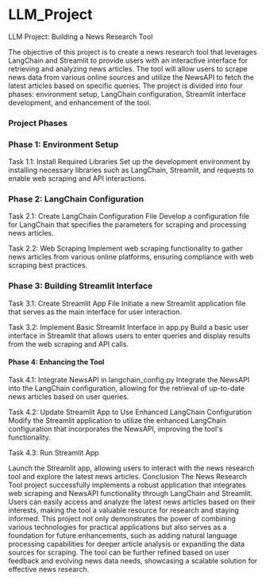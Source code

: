 # LLM_Project

LLM Project: Building a News Research Tool

The objective of this project is to create a news research tool that leverages LangChain and Streamlit to provide users with an interactive interface for retrieving and analyzing news articles. The tool will allow users to scrape news data from various online sources and utilize the NewsAPI to fetch the latest articles based on specific queries. The project is divided into four phases: environment setup, LangChain configuration, Streamlit interface development, and enhancement of the tool.

### Project Phases

### Phase 1: Environment Setup
Task 1.1: Install Required Libraries
Set up the development environment by installing necessary libraries such as LangChain, Streamlit, and requests to enable web scraping and API interactions.

### Phase 2: LangChain Configuration
Task 2.1: Create LangChain Configuration File
Develop a configuration file for LangChain that specifies the parameters for scraping and processing news articles.

Task 2.2: Web Scraping
Implement web scraping functionality to gather news articles from various online platforms, ensuring compliance with web scraping best practices.

### Phase 3: Building Streamlit Interface
Task 3.1: Create Streamlit App File
Initiate a new Streamlit application file that serves as the main interface for user interaction.

Task 3.2: Implement Basic Streamlit Interface in app.py
Build a basic user interface in Streamlit that allows users to enter queries and display results from the web scraping and API calls.

#### Phase 4: Enhancing the Tool
Task 4.1: Integrate NewsAPI in langchain_config.py
Integrate the NewsAPI into the LangChain configuration, allowing for the retrieval of up-to-date news articles based on user queries.

Task 4.2: Update Streamlit App to Use Enhanced LangChain Configuration
Modify the Streamlit application to utilize the enhanced LangChain configuration that incorporates the NewsAPI, improving the tool's functionality.

Task 4.3: Run Streamlit App

Launch the Streamlit app, allowing users to interact with the news research tool and explore the latest news articles.
Conclusion
The News Research Tool project successfully implements a robust application that integrates web scraping and NewsAPI functionality through LangChain and Streamlit. Users can easily access and analyze the latest news articles based on their interests, making the tool a valuable resource for research and staying informed. This project not only demonstrates the power of combining various technologies for practical applications but also serves as a foundation for future enhancements, such as adding natural language processing capabilities for deeper article analysis or expanding the data sources for scraping. The tool can be further refined based on user feedback and evolving news data needs, showcasing a scalable solution for effective news research.
